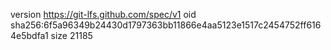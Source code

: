 version https://git-lfs.github.com/spec/v1
oid sha256:6f5a96349b24430d1797363bb11866e4aa5123e1517c2454752ff6164e5bdfa1
size 21185
